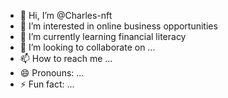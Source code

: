 - 👋 Hi, I’m @Charles-nft
- 👀 I’m interested in online business opportunities 
- 🌱 I’m currently learning financial literacy 
- 💞️ I’m looking to collaborate on ...
- 📫 How to reach me ...
- 😄 Pronouns: ...
- ⚡ Fun fact: ...

<!---
Charles-nft/Charles-nft is a ✨ special ✨ repository because its `README.md` (this file) appears on your GitHub profile.
You can click the Preview link to take a look at your changes.
--->
